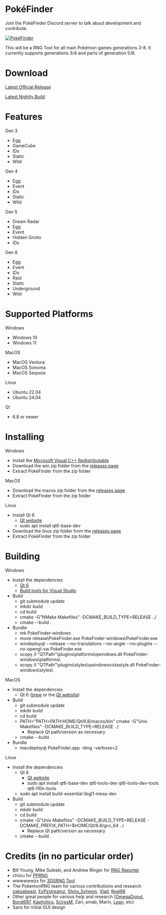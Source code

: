 # PokéFinder

Join the PokéFinder Discord server to talk about development and contribute.

[![PokéFinder](https://discordapp.com/assets/07dca80a102d4149e9736d4b162cff6f.ico)](https://discord.gg/XmgQF9X)

This will be a RNG Tool for all main Pokémon games generations 3-8. It currently supports generations 3/4 and parts of generation 5/8.

# Download

[Latest Official Release](https://github.com/Admiral-Fish/PokeFinder/releases/latest)

[Latest Nightly Build](https://github.com/Admiral-Fish/PokeFinder/actions)

# Features
Gen 3
- Egg
- GameCube
- IDs
- Static
- Wild

Gen 4
- Egg
- Event
- IDs
- Static
- Wild

Gen 5
- Dream Radar
- Egg
- Event
- Hidden Grotto
- IDs

Gen 8
- Egg
- Event
- IDs
- Raid
- Static
- Underground
- Wild

# Supported Platforms

Windows
- Windows 10
- Windows 11

MacOS
- MacOS Ventura
- MacOS Sonoma
- MacOS Sequoia

Linux
- Ubuntu 22.04
- Ubuntu 24.04

Qt
- 6.8 or newer

# Installing

Windows
- Install the [Microsoft Visual C++ Redistributable](https://learn.microsoft.com/en-us/cpp/windows/latest-supported-vc-redist?view=msvc-170)
- Download the win zip folder from the [releases page](https://github.com/Admiral-Fish/PokeFinder/releases/latest)
- Extract PokéFinder from the zip folder

MacOS
- Download the macos zip folder from the [releases page](https://github.com/Admiral-Fish/PokeFinder/releases/latest)
- Extract PokéFinder from the zip folder

Linux
- Install Qt 6
  - [Qt website](https://www.qt.io/download)
  - sudo apt install qt6-base-dev
- Download the linux zip folder from the [releases page](https://github.com/Admiral-Fish/PokeFinder/releases/latest)
- Extract PokéFinder from the zip folder

# Building

Windows
- Install the dependencies
  - [Qt 6](https://www.qt.io/download)
  - [Build tools for Visual Studio](https://visualstudio.microsoft.com/downloads/)
- Build
  - git submodule update
  - mkdir build
  - cd build
  - cmake -G"NMake Makefiles" -DCMAKE_BUILD_TYPE=RELEASE ../
  - cmake --build .
- Bundle
  - mk PokeFinder-windows
  - move release\PokeFinder.exe PokeFinder-windows\PokeFinder.exe 
  - windeployqt --release --no-translations --no-angle --no-plugins --no-opengl-sw PokeFinder.exe
  - xcopy /I "QTPath"\plugins\platforms\qwindows.dll PokeFinder-windows\platforms\
  - xcopy /I "QTPath"\plugins\styles\qwindowsvistastyle.dll PokeFinder-windows\styles\

MacOS
- Install the dependencies
  - Qt 6 ([brew](https://formulae.brew.sh/formula/qt) or the [Qt website](https://www.qt.io/download))
- Build
  - git submodule update
  - mkdir build
  - cd build
  - PATH="PATH=$PATH:$HOME/Qt/6.8/macos/bin" cmake -G"Unix Makefiles" -DCMAKE_BUILD_TYPE=RELEASE ../
    - Replace Qt path/version as necessary
  - cmake --build .
- Bundle
  - macdeployqt PokeFinder.app -dmg -verbose=2

Linux
- Install the dependencies
  - Qt 6
    - [Qt website](https://www.qt.io/download)
    - sudo apt install qt6-base-dev qt6-tools-dev qt6-tools-dev-tools qt6-l10n-tools
  - sudo apt install build-essential libgl1-mesa-dev
- Build
  - git submodule update
  - mkdir build
  - cd build
  - cmake -G"Unix Makefiles" -DCMAKE_BUILD_TYPE=RELEASE -DCMAKE_PREFIX_PATH=$HOME/Qt/6.8/gcc_64 ../
    - Replace Qt path/version as necessary
  - cmake --build .

# Credits (in no particular order)
- Bill Young, Mike Suleski, and Andrew Ringer for [RNG Reporter](https://github.com/Slashmolder/RNGReporter)
- chiizu for [PPRNG](https://github.com/chiizu/PPRNG)
- wwwwwwzx for [3DSRNG Tool](https://github.com/wwwwwwzx/3DSRNGTool)
- The PokemonRNG team for various contributions and research [zaksabeast](https://github.com/zaksabeast), [EzPzstreamz](https://github.com/SteveCookTU), [Shiny_Sylveon](https://github.com/ShinySylveon04), [Vlad](https://github.com/RichardPaulAstley), [Real96](https://github.com/Real96)
- Other great people for various help and research ([OmegaDonut](https://github.com/OmegaDonut), [Bond697](https://github.com/Bond697), [Kaphotics](https://github.com/kwsch), [SciresM](https://github.com/SciresM), Zari, amab, Marin, [Lean](https://github.com/Leanny), etc)
- Sans for initial GUI design
